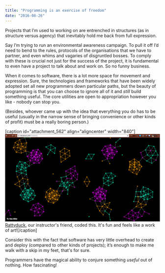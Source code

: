 ```yaml
---
title: "Programming is an exercise of freedom"
date: "2016-08-26"
---
```


Projects that I’m used to working on are entrenched in structures (as in structure versus agency) that inevitably hold me back from full expression.

Say I’m trying to run an environmental awareness campaign. To pull it off I’d need to bend to the rules, protocols of the organisations that we have to partner, and even whims and vagaries of disgruntled bosses. To comply with these is crucial not just for the success of the project, it is fundamental to even have a project to talk about and work on. So no funny business.

When it comes to software, there is a lot more space for movement and expression. Sure, the technologies and frameworks that have been widely adopted set all new programmers down particular paths, but the beauty of programming is that you can choose to ignore all of it and _still_ build something useful. The core utilities are open to appropriation however you like - nobody can stop you.

(Besides, whoever came up with the idea that everything you do has to be useful (usually in the narrow sense of bringing convenience or other kinds of profit) must be a really boring person.)

\[caption id="attachment\_562" align="aligncenter" width="840"\]![screenshot of rattyduck's interactive website](images/Screen-Shot-2016-08-26-at-9.02.10-pm-1024x578.png) [Rattyduck](http://Rattyduck.com/nodeplay/), our instructor's friend, coded this. It's fun and feels like a work of art!\[/caption\]

Consider this with the fact that software has very little overhead to create and deploy (compared to other kinds of projects); it’s enough to make me walk with a skip in my feet, that's for sure.

Programmers have the magical ability to conjure something _useful_ out of nothing. How fascinating!
